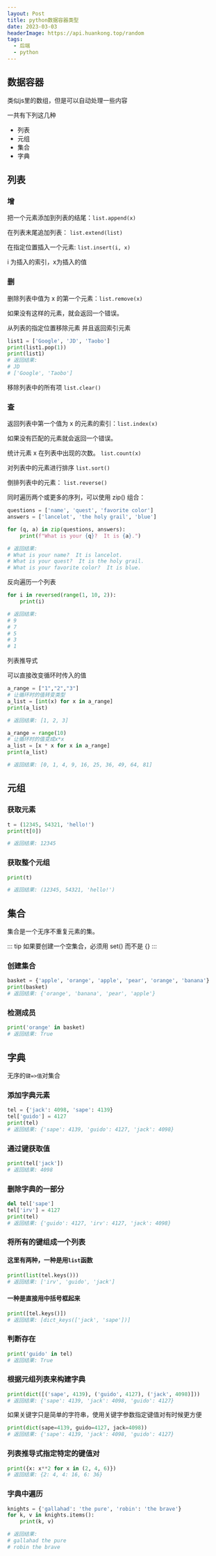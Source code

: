 ```yaml
---
layout: Post
title: python数据容器类型
date: 2023-03-03
headerImage: https://api.huankong.top/random
tags:
  - 后端
  - python
---
```


## 数据容器

类似js里的数组，但是可以自动处理一些内容

一共有下列这几种

- 列表
- 元组
- 集合
- 字典

## 列表

### 增

把一个元素添加到列表的结尾：`list.append(x)`

在列表末尾追加列表： `list.extend(list)`

在指定位置插入一个元素: `list.insert(i, x)`

i 为插入的索引，x为插入的值

### 删

删除列表中值为 x 的第一个元素：`list.remove(x)`

如果没有这样的元素，就会返回一个错误。

从列表的指定位置移除元素 并且返回索引元素

~~~ python
list1 = ['Google', 'JD', 'Taobo'] 
print(list1.pop(1))
print(list1)
# 返回结果: 
# JD 
# ['Google', 'Taobo']
~~~

移除列表中的所有项 `list.clear()`

### 查

返回列表中第一个值为 x 的元素的索引：`list.index(x)`

如果没有匹配的元素就会返回一个错误。

统计元素 x 在列表中出现的次数。 `list.count(x)`

对列表中的元素进行排序 `list.sort()`

倒排列表中的元素： `list.reverse()`

同时遍历两个或更多的序列，可以使用 zip() 组合：

~~~ python
questions = ['name', 'quest', 'favorite color']
answers = ['lancelot', 'the holy grail', 'blue']

for (q, a) in zip(questions, answers):
    print(f"What is your {q}?  It is {a}.")

# 返回结果:
# What is your name?  It is lancelot.
# What is your quest?  It is the holy grail.
# What is your favorite color?  It is blue.
~~~

反向遍历一个列表

~~~ python
for i in reversed(range(1, 10, 2)):
    print(i)

# 返回结果:
# 9
# 7
# 5
# 3
# 1
~~~

列表推导式

可以直接改变循环时传入的值

~~~ python
a_range = ["1","2","3"]
# 让循环时的值转变类型
a_list = [int(x) for x in a_range]
print(a_list)

# 返回结果: [1, 2, 3]
~~~

~~~ python
a_range = range(10)
# 让循环时的值变成x*x
a_list = [x * x for x in a_range]
print(a_list)

# 返回结果: [0, 1, 4, 9, 16, 25, 36, 49, 64, 81]
~~~

## 元组

### 获取元素

~~~ python
t = (12345, 54321, 'hello!')
print(t[0])

# 返回结果: 12345
~~~

### 获取整个元组

~~~ python
print(t)

# 返回结果: (12345, 54321, 'hello!')
~~~

## 集合

集合是一个无序不重复元素的集。

::: tip
如果要创建一个空集合，必须用 set() 而不是 {}
:::

### 创建集合

~~~ python
basket = {'apple', 'orange', 'apple', 'pear', 'orange', 'banana'}
print(basket)
# 返回结果: {'orange', 'banana', 'pear', 'apple'}
~~~

### 检测成员

~~~ python
print('orange' in basket)
# 返回结果: True
~~~

## 字典

无序的`键=>值`对集合

### 添加字典元素

~~~ python
tel = {'jack': 4098, 'sape': 4139}
tel['guido'] = 4127
print(tel)
# 返回结果: {'sape': 4139, 'guido': 4127, 'jack': 4098}
~~~

### 通过键获取值

~~~ python
print(tel['jack'])
# 返回结果: 4098
~~~

### 删除字典的一部分

~~~ python
del tel['sape']
tel['irv'] = 4127
print(tel)
# 返回结果: {'guido': 4127, 'irv': 4127, 'jack': 4098}
~~~

### 将所有的键组成一个列表

#### 这里有两种，一种是用`list`函数

~~~ python
print(list(tel.keys()))
# 返回结果: ['irv', 'guido', 'jack']
~~~

#### 一种是直接用中括号框起来

~~~ python
print([tel.keys()])
# 返回结果: [dict_keys(['jack', 'sape'])]
~~~

### 判断存在

~~~ python
print('guido' in tel)
# 返回结果: True
~~~

### 根据元组列表来构建字典

~~~ python
print(dict([('sape', 4139), ('guido', 4127), ('jack', 4098)]))
# 返回结果: {'sape': 4139, 'jack': 4098, 'guido': 4127}
~~~

如果关键字只是简单的字符串，使用关键字参数指定键值对有时候更方便

~~~ python
print(dict(sape=4139, guido=4127, jack=4098))
# 返回结果: {'sape': 4139, 'jack': 4098, 'guido': 4127}
~~~

### 列表推导式指定特定的键值对

~~~ python
print({x: x**2 for x in (2, 4, 6)})
# 返回结果: {2: 4, 4: 16, 6: 36}
~~~

### 字典中遍历

~~~ python
knights = {'gallahad': 'the pure', 'robin': 'the brave'}
for k, v in knights.items():
    print(k, v)

# 返回结果: 
# gallahad the pure
# robin the brave
~~~
